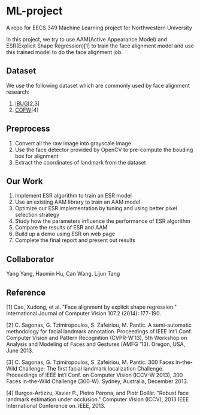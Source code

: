# ML-project
A repo for EECS 349 Machine Learning project for Northwestern University 

In this project, we try to use AAM(Active Appearance Model) and ESR(Explicit Shape Regression)[1] to train the face alignment model and use this trained model to do the face alignment job.



## Dataset
We use the following dataset which are commonly used by face alignment research:

1. [IBUG](http://ibug.doc.ic.ac.uk/resources/facial-point-annotations/)[2,3]
2. [COFW](http://www.vision.caltech.edu/xpburgos/ICCV13/)[4]

## Preprocess

1. Convert all the raw image into grayscale image
2. Use the face detector provided by OpenCV to pre-compute the bouding box for alignment
3. Extract the coordinates of landmark from the dataset

## Our Work

1. Implement ESR algorithm to train an ESR model
2. Use an existing AAM library to train an AAM model
3. Optimize our ESR implementation by tuning and using better pixel selection strategy
4. Study how the parameters influence the performance of ESR algorithm
5. Compare the results of ESR and AAM
6. Build up a demo using ESR on web page
7. Complete the final report and present out results

## Collaborator
Yang Yang, Haomin Hu, Can Wang, Lijun Tang


## Reference

[1] Cao, Xudong, et al. "Face alignment by explicit shape regression." International Journal of Computer Vision 107.2 (2014): 177-190.

[2] C. Sagonas, G. Tzimiropoulos, S. Zafeiriou, M. Pantic. A semi-automatic methodology for facial landmark annotation. Proceedings of IEEE Int’l Conf. Computer Vision and Pattern Recognition (CVPR-W’13), 5th Workshop on Analysis and Modeling of Faces and Gestures (AMFG '13). Oregon, USA, June 2013.

[3] C. Sagonas, G. Tzimiropoulos, S. Zafeiriou, M. Pantic. 300 Faces in-the-Wild Challenge: The first facial landmark localization Challenge. Proceedings of IEEE Int’l Conf. on Computer Vision (ICCV-W 2013), 300 Faces in-the-Wild Challenge (300-W). Sydney, Australia, December 2013. 

[4] Burgos-Artizzu, Xavier P., Pietro Perona, and Piotr Dollár. "Robust face landmark estimation under occlusion." Computer Vision (ICCV), 2013 IEEE International Conference on. IEEE, 2013.
